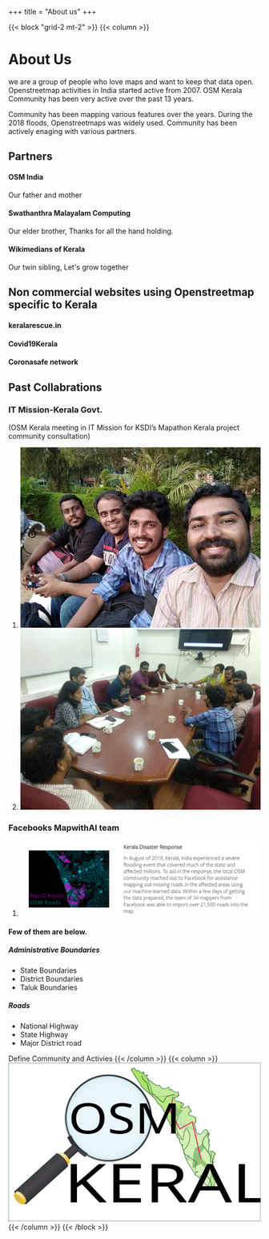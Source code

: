 +++
title = "About us"
+++


{{< block "grid-2 mt-2" >}}
{{< column >}}
# About Us
we are a group of people who love maps and want to keep that data open.
Openstreetmap activities in India started active from 2007.
OSM Kerala Community has been very active over the past 13 years.

Community has been mapping various features over the years.
During the 2018 floods, Openstreetmaps was widely used.
Community has been actively enaging with various partners.

## Partners
#### OSM India 
Our father and mother
#### Swathanthra Malayalam Computing 
Our elder brother, Thanks for all the hand holding.
#### Wikimedians of Kerala
Our twin sibling, Let's grow together

## Non commercial websites using Openstreetmap specific to Kerala
#### keralarescue.in
#### Covid19Kerala
#### Coronasafe network

## Past Collabrations

### IT Mission-Kerala Govt.
(OSM Kerala meeting in IT Mission for KSDI’s Mapathon Kerala project community consultation)
1. ![](1.jpg)
2. ![](2.jpg)

### Facebooks MapwithAI team
1. ![](3.png)
#### Few of them are below.

##### Administrative Boundaries
* State Boundaries
* District Boundaries
* Taluk Boundaries

##### Roads
* National Highway
* State Highway
* Major District road

Define Community and Activies
{{< /column >}}
{{< column >}}
![diy](/images/osmkerala_logo.svg)
{{< /column >}}
{{< /block >}}
